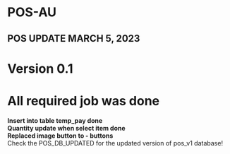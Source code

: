 # POS-AU

## POS UPDATE MARCH 5, 2023
# Version 0.1
# All required job was done
**Insert into table temp_pay done**\
**Quantity update when select item done**\
**Replaced image button to - buttons**\
Check the POS_DB_UPDATED for the updated version of pos_v1 database!
